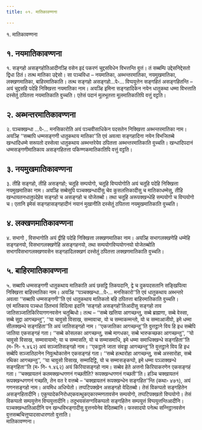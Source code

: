```yaml
---
title: ०१. मातिकावण्णना

---
```

१. मातिकावण्णना  


## १. नयमातिकावण्णना

१. सङ्गहो असङ्गहोतिआदीनञ्हि वसेन इदं पकरणं चुद्दसविधेन विभत्तन्ति वुत्तं। तं सब्बम्पि उद्देसनिद्देसतो द्विधा ठितं। तत्थ मातिका उद्देसो। सा पञ्‍चविधा – नयमातिका, अब्भन्तरमातिका, नयमुखमातिका, लक्खणमातिका, बाहिरमातिकाति। तत्थ सङ्गहो असङ्गहो…पे॰… विप्पयुत्तेन सङ्गहितं असङ्गहितन्ति – अयं चुद्दसहि पदेहि निक्खित्ता नयमातिका नाम। अयञ्हि इमिना सङ्गहादिकेन नयेन धातुकथा धम्मा विभत्ताति दस्सेतुं ठपितत्ता नयमातिकाति वुच्‍चति। एतेसं पदानं मूलभूतत्ता मूलमातिकातिपि वत्तुं वट्टति।  


## २. अब्भन्तरमातिकावण्णना

२. पञ्‍चक्खन्धा …पे॰… मनसिकारोति अयं पञ्‍चवीसाधिकेन पदसतेन निक्खित्ता अब्भन्तरमातिका नाम। अयञ्हि ‘‘सब्बापि धम्मसङ्गणी धातुकथाय मातिका’’ति एवं अवत्वा सङ्गहादिना नयेन विभजितब्बे खन्धादिधम्मे सरूपतो दस्सेत्वा धातुकथाय अब्भन्तरेयेव ठपितत्ता अब्भन्तरमातिकाति वुच्‍चति। खन्धादिपदानं धम्मसङ्गणीमातिकाय असङ्गहितत्ता पकिण्णकमातिकातिपि वत्तुं वट्टति।  


## ३. नयमुखमातिकावण्णना

३. तीहि सङ्गहो, तीहि असङ्गहो; चतूहि सम्पयोगो, चतूहि विप्पयोगोति अयं चतूहि पदेहि निक्खित्ता नयमुखमातिका नाम। अयञ्हि सब्बेसुपि पञ्‍चक्खन्धादीसु चेव कुसलत्तिकादीसु च मातिकाधम्मेसु, तीहि खन्धायतनधातुपदेहेव सङ्गहो च असङ्गहो च योजेतब्बो। तथा चतूहि अरूपक्खन्धेहि सम्पयोगो च विप्पयोगो च। एतानि इमेसं सङ्गहासङ्गहादीनं नयानं मुखानीति दस्सेतुं ठपितत्ता नयमुखमातिकाति वुच्‍चति।  


## ४. लक्खणमातिकावण्णना

४. सभागो , विसभागोति अयं द्वीहि पदेहि निक्खित्ता लक्खणमातिका नाम। अयञ्हि सभागलक्खणेहि धम्मेहि सङ्गहनयो, विसभागलक्खणेहि असङ्गहनयो, तथा सम्पयोगविप्पयोगनयो योजेतब्बोति सभागविसभागलक्खणवसेन सङ्गहादिलक्खणं दस्सेतुं ठपितत्ता लक्खणमातिकाति वुच्‍चति।  


## ५. बाहिरमातिकावण्णना

५. सब्बापि धम्मसङ्गणी धातुकथाय मातिकाति अयं छसट्ठि तिकपदानि, द्वे च दुकपदसतानि सङ्खिपित्वा निक्खित्ता बाहिरमातिका नाम। अयञ्हि ‘‘पञ्‍चक्खन्धा…पे॰… मनसिकारो’’ति एवं धातुकथाय अब्भन्तरे अवत्वा ‘‘सब्बापि धम्मसङ्गणी’’ति एवं धातुकथाय मातिकतो बहि ठपितत्ता बाहिरमातिकाति वुच्‍चति।  
एवं मातिकाय पञ्‍चधा ठितभावं विदित्वा इदानि ‘सङ्गहो असङ्गहो’तिआदीसु सङ्गहो ताव जातिसञ्‍जातिकिरियागणनवसेन चतुब्बिधो। तत्थ – ‘‘सब्बे खत्तिया आगच्छन्तु, सब्बे ब्राह्मणा, सब्बे वेस्सा, सब्बे सुद्दा आगच्छन्तु’’, ‘‘या चावुसो विसाख, सम्मावाचा, यो च सम्माकम्मन्तो, यो च सम्माआजीवो, इमे धम्मा सीलक्खन्धे सङ्गहिता’’ति अयं जातिसङ्गहो नाम। ‘‘एकजातिका आगच्छन्तू’’ति वुत्तट्ठाने विय हि इध सब्बेपि जातिया एकसङ्गहं गता। ‘‘सब्बे कोसलका आगच्छन्तु, सब्बे मागधका, सब्बे भारुकच्छका आगच्छन्तु’’, ‘‘यो चावुसो विसाख, सम्मावायामो; या च सम्मासति, यो च सम्मासमाधि, इमे धम्मा समाधिक्खन्धे सङ्गहिता’’ति (म॰ नि॰ १.४६२) अयं सञ्‍जातिसङ्गहो नाम। ‘‘एकट्ठाने जाता संवड्ढा आगच्छन्तू’’ति वुत्तट्ठाने विय हि इध सब्बेपि सञ्‍जातिठानेन निवुत्थोकासेन एकसङ्गहं गता। ‘‘सब्बे हत्थारोहा आगच्छन्तु, सब्बे अस्सारोहा, सब्बे रथिका आगच्छन्तु’’, ‘‘या चावुसो विसाख, सम्मादिट्ठि, यो च सम्मासङ्कप्पो, इमे धम्मा पञ्‍ञाक्खन्धे सङ्गहिता’’ति (म॰ नि॰ १.४६२) अयं किरियासङ्गहो नाम। सब्बेव हेते अत्तनो किरियाकरणेन एकसङ्गहं गता। ‘‘चक्खायतनं कतमक्खन्धगणनं गच्छतीति? रूपक्खन्धगणनं गच्छती’’ति। हञ्‍चि चक्खायतनं रूपक्खन्धगणनं गच्छति, तेन वत रे वत्तब्बे – ‘चक्खायतनं रूपक्खन्धेन सङ्गहित’’न्ति (कथा॰ ४७१), अयं गणनसङ्गहो नाम। अयमिध अधिप्पेतो। तप्पटिपक्खेन असङ्गहो वेदितब्बो। तेसं विकप्पतो सङ्गहितेन असङ्गहितादीनि। एकुप्पादेकनिरोधएकवत्थुकएकारम्मणतावसेन सम्पयोगो, तप्पटिपक्खतो विप्पयोगो। तेसं विकप्पतो सम्पयुत्तेन विप्पयुत्तादीनि। तदुभयसंसग्गविकप्पतो सङ्गहितेन सम्पयुत्तं विप्पयुत्तन्तिआदीनि। पञ्‍चक्खन्धातिआदीनि पन खन्धविभङ्गादीसु वुत्तनयेनेव वेदितब्बानि। फस्सादयो पनेत्थ सन्‍निट्ठानवसेन वुत्तसब्बचित्तुप्पादसाधारणतो वुत्ताति।  
मातिकावण्णना।  